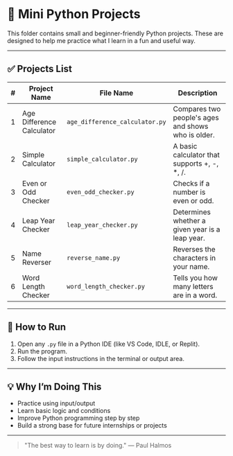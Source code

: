 # 🧪 Mini Python Projects

This folder contains small and beginner-friendly Python projects. These are designed to help me practice what I learn in a fun and useful way.

---

## ✅ Projects List

| # | Project Name | File Name | Description |
|---|--------------|-----------|-------------|
| 1 | Age Difference Calculator | `age_difference_calculator.py` | Compares two people's ages and shows who is older. |
| 2 | Simple Calculator | `simple_calculator.py` | A basic calculator that supports +, -, *, /. |
| 3 | Even or Odd Checker | `even_odd_checker.py` | Checks if a number is even or odd. |
| 4 | Leap Year Checker | `leap_year_checker.py` | Determines whether a given year is a leap year. |
| 5 | Name Reverser | `reverse_name.py` | Reverses the characters in your name. |
| 6 | Word Length Checker | `word_length_checker.py` | Tells you how many letters are in a word. |

---

## 📌 How to Run

1. Open any `.py` file in a Python IDE (like VS Code, IDLE, or Replit).
2. Run the program.
3. Follow the input instructions in the terminal or output area.

---

## 💡 Why I’m Doing This

- Practice using input/output
- Learn basic logic and conditions
- Improve Python programming step by step
- Build a strong base for future internships or projects

---

> "The best way to learn is by doing." — Paul Halmos